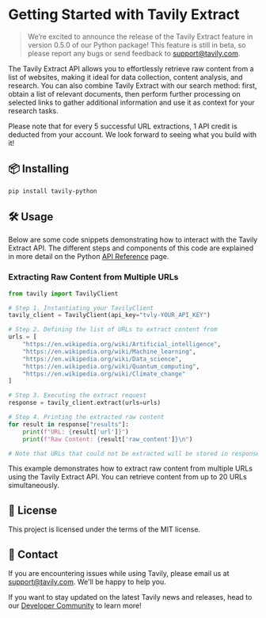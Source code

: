# Getting Started with Tavily Extract

> We’re excited to announce the release of the Tavily Extract feature in version 0.5.0 of our Python package! This feature is still in beta, so please report any bugs or send feedback to [support@tavily.com](mailto:support@tavily.com). 

The Tavily Extract API allows you to effortlessly retrieve raw content from a list of websites, making it ideal for data collection, content analysis, and research. You can also combine Tavily Extract with our search method: first, obtain a list of relevant documents, then perform further processing on selected links to gather additional information and use it as context for your research tasks.

Please note that for every 5 successful URL extractions, 1 API credit is deducted from your account. We look forward to seeing what you build with it!

## 📦 Installing
```bash
pip install tavily-python
```

## 🛠️ Usage
Below are some code snippets demonstrating how to interact with the Tavily Extract API. The different steps and components of this code are explained in more detail on the Python [API Reference](/docs/python-sdk/tavily-extract/api-reference) page.

### Extracting Raw Content from Multiple URLs

```python
from tavily import TavilyClient

# Step 1. Instantiating your TavilyClient
tavily_client = TavilyClient(api_key="tvly-YOUR_API_KEY")

# Step 2. Defining the list of URLs to extract content from
urls = [
    "https://en.wikipedia.org/wiki/Artificial_intelligence",
    "https://en.wikipedia.org/wiki/Machine_learning",
    "https://en.wikipedia.org/wiki/Data_science",
    "https://en.wikipedia.org/wiki/Quantum_computing",
    "https://en.wikipedia.org/wiki/Climate_change"
]

# Step 3. Executing the extract request
response = tavily_client.extract(urls=urls)

# Step 4. Printing the extracted raw content
for result in response["results"]:
    print(f"URL: {result['url']}")
    print(f"Raw Content: {result['raw_content']}\n")

# Note that URLs that could not be extracted will be stored in response["failed_results"]
```
This example demonstrates how to extract raw content from multiple URLs using the Tavily Extract API. You can retrieve content from up to 20 URLs simultaneously.

## 📝 License

This project is licensed under the terms of the MIT license.

## 💌 Contact

If you are encountering issues while using Tavily, please email us at [support@tavily.com](mailto:support@tavily.com). We'll be happy to help you.

If you want to stay updated on the latest Tavily news and releases, head to our [Developer Community](https://community.tavily.com) to learn more!